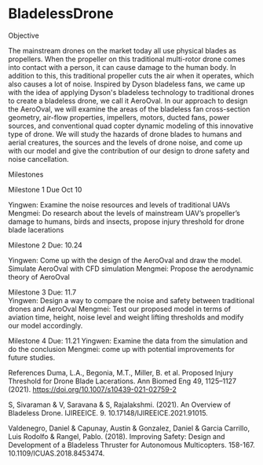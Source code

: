 # BladelessDrone

Objective
		 	 	 							
The mainstream drones on the market today all use physical blades as propellers. When the propeller on this traditional multi-rotor drone comes into contact with a person, it can cause damage to the human body. In addition to this, this traditional propeller cuts the air when it operates, which also causes a lot of noise. Inspired by Dyson bladeless fans, we came up with the idea of ​​applying Dyson's bladeless technology to traditional drones to create a bladeless drone, we call it AeroOval. In our approach to design the AeroOval,  we will examine the areas of the bladeless fan cross-section geometry, air-flow properties, impellers, motors, ducted fans, power sources, and conventional quad copter dynamic modeling of this innovative type of drone. We will study the hazards of drone blades to humans and aerial creatures, the sources and the levels of drone noise, and come up with our model and give the contribution of our design to drone safety and noise cancellation.
		 	 	 		
		
Milestones

Milestone 1									 Due Oct 10

Yingwen: Examine the noise resources and levels of traditional UAVs
Mengmei: Do research about the levels of mainstream UAV’s propeller’s damage to humans, birds and insects, propose injury threshold for drone blade lacerations


Milestone 2									Due: 10.24

Yingwen: Come up with the design of the AeroOval and draw the model. Simulate AeroOval with CFD simulation
Mengmei: Propose the aerodynamic theory of AeroOval 


Milestone 3									Due:  11.7	
Yingwen: Design a way to compare the noise and safety between traditional drones and AeroOval
Mengmei: Test our proposed model in terms of aviation time, height, noise level and weight lifting thresholds and modify our model accordingly. 	 	 		


Milestone 4									Due: 11.21
Yingwen: Examine the data from the simulation and do the conclusion
Mengmei: come up with potential improvements for future studies. 


References
Duma, L.A., Begonia, M.T., Miller, B. et al. Proposed Injury Threshold for Drone Blade Lacerations. Ann Biomed Eng 49, 1125–1127 (2021). https://doi.org/10.1007/s10439-021-02759-2

S, Sivaraman & V, Saravana & S, Rajalakshmi. (2021). An Overview of Bladeless Drone. IJIREEICE. 9. 10.17148/IJIREEICE.2021.91015. 

Valdenegro, Daniel & Capunay, Austin & Gonzalez, Daniel & Garcia Carrillo, Luis Rodolfo & Rangel, Pablo. (2018). Improving Safety: Design and Development of a Bladeless Thruster for Autonomous Multicopters. 158-167. 10.1109/ICUAS.2018.8453474. 
